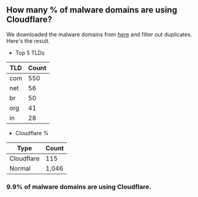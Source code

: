 ## How many % of malware domains are using Cloudflare?


We downloaded the malware domains from [here](https://urlhaus.abuse.ch) and filter out duplicates.
Here's the result.


[//]: # (start replacement)


- Top 5 TLDs

| TLD | Count |
| --- | --- |
| com | 550 |
| net | 56 |
| br | 50 |
| org | 41 |
| in | 28 |


- Cloudflare %

| Type | Count |
| --- | --- |
| Cloudflare | 115 |
| Normal | 1,046 |


### 9.9% of malware domains are using Cloudflare.